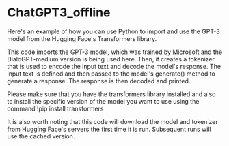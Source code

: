 # ChatGPT3_offline

Here's an example of how you can use Python to import and use the GPT-3 model from the Hugging Face's Transformers library.

This code imports the GPT-3 model, which was trained by Microsoft and the DialoGPT-medium version is being used here. Then, it creates a tokenizer that is used to encode the input text and decode the model's response. The input text is defined and then passed to the model's generate() method to generate a response. The response is then decoded and printed.

Please make sure that you have the transformers library installed and also to install the specific version of the model you want to use using the command !pip install transformers

It is also worth noting that this code will download the model and tokenizer from Hugging Face's servers the first time it is run. Subsequent runs will use the cached version.
